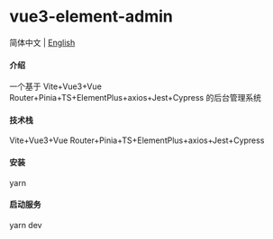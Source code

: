 # vue3-element-admin

简体中文 | [English](./README.en.md)

#### 介绍

一个基于 Vite+Vue3+Vue Router+Pinia+TS+ElementPlus+axios+Jest+Cypress 的后台管理系统

#### 技术栈

Vite+Vue3+Vue Router+Pinia+TS+ElementPlus+axios+Jest+Cypress

#### 安装

yarn

#### 启动服务

yarn dev

